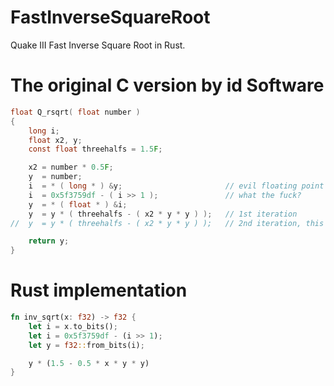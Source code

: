 # FastInverseSquareRoot
Quake III Fast Inverse Square Root in Rust.

# The original C version by id Software

```c
float Q_rsqrt( float number )
{
	long i;
	float x2, y;
	const float threehalfs = 1.5F;

	x2 = number * 0.5F;
	y  = number;
	i  = * ( long * ) &y;                       // evil floating point bit level hacking
	i  = 0x5f3759df - ( i >> 1 );               // what the fuck? 
	y  = * ( float * ) &i;
	y  = y * ( threehalfs - ( x2 * y * y ) );   // 1st iteration
//	y  = y * ( threehalfs - ( x2 * y * y ) );   // 2nd iteration, this can be removed

	return y;
}
```

# Rust implementation

```rust
fn inv_sqrt(x: f32) -> f32 {
    let i = x.to_bits();
    let i = 0x5f3759df - (i >> 1);
    let y = f32::from_bits(i);

    y * (1.5 - 0.5 * x * y * y)
}
```

